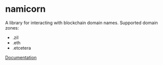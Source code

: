 # namicorn

A library for interacting with blockchain domain names.
Supported domain zones:

* .zil 
* .eth 
* .etcetera

[Documentation](https://docs.unstoppabledomains.com/docs/namicorn/getting-started/)
